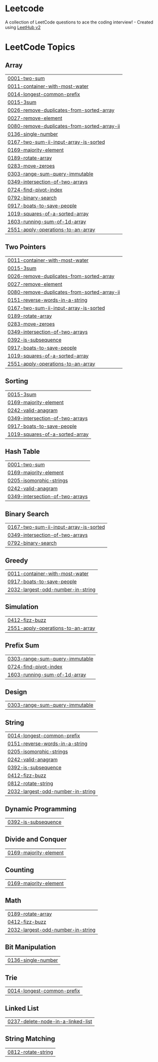# Leetcode
A collection of LeetCode questions to ace the coding interview! - Created using [LeetHub v2](https://github.com/arunbhardwaj/LeetHub-2.0)

<!---LeetCode Topics Start-->
# LeetCode Topics
## Array
|  |
| ------- |
| [0001-two-sum](https://github.com/harinii-a/Leetcode/tree/master/0001-two-sum) |
| [0011-container-with-most-water](https://github.com/harinii-a/Leetcode/tree/master/0011-container-with-most-water) |
| [0014-longest-common-prefix](https://github.com/harinii-a/Leetcode/tree/master/0014-longest-common-prefix) |
| [0015-3sum](https://github.com/harinii-a/Leetcode/tree/master/0015-3sum) |
| [0026-remove-duplicates-from-sorted-array](https://github.com/harinii-a/Leetcode/tree/master/0026-remove-duplicates-from-sorted-array) |
| [0027-remove-element](https://github.com/harinii-a/Leetcode/tree/master/0027-remove-element) |
| [0080-remove-duplicates-from-sorted-array-ii](https://github.com/harinii-a/Leetcode/tree/master/0080-remove-duplicates-from-sorted-array-ii) |
| [0136-single-number](https://github.com/harinii-a/Leetcode/tree/master/0136-single-number) |
| [0167-two-sum-ii-input-array-is-sorted](https://github.com/harinii-a/Leetcode/tree/master/0167-two-sum-ii-input-array-is-sorted) |
| [0169-majority-element](https://github.com/harinii-a/Leetcode/tree/master/0169-majority-element) |
| [0189-rotate-array](https://github.com/harinii-a/Leetcode/tree/master/0189-rotate-array) |
| [0283-move-zeroes](https://github.com/harinii-a/Leetcode/tree/master/0283-move-zeroes) |
| [0303-range-sum-query-immutable](https://github.com/harinii-a/Leetcode/tree/master/0303-range-sum-query-immutable) |
| [0349-intersection-of-two-arrays](https://github.com/harinii-a/Leetcode/tree/master/0349-intersection-of-two-arrays) |
| [0724-find-pivot-index](https://github.com/harinii-a/Leetcode/tree/master/0724-find-pivot-index) |
| [0792-binary-search](https://github.com/harinii-a/Leetcode/tree/master/0792-binary-search) |
| [0917-boats-to-save-people](https://github.com/harinii-a/Leetcode/tree/master/0917-boats-to-save-people) |
| [1019-squares-of-a-sorted-array](https://github.com/harinii-a/Leetcode/tree/master/1019-squares-of-a-sorted-array) |
| [1603-running-sum-of-1d-array](https://github.com/harinii-a/Leetcode/tree/master/1603-running-sum-of-1d-array) |
| [2551-apply-operations-to-an-array](https://github.com/harinii-a/Leetcode/tree/master/2551-apply-operations-to-an-array) |
## Two Pointers
|  |
| ------- |
| [0011-container-with-most-water](https://github.com/harinii-a/Leetcode/tree/master/0011-container-with-most-water) |
| [0015-3sum](https://github.com/harinii-a/Leetcode/tree/master/0015-3sum) |
| [0026-remove-duplicates-from-sorted-array](https://github.com/harinii-a/Leetcode/tree/master/0026-remove-duplicates-from-sorted-array) |
| [0027-remove-element](https://github.com/harinii-a/Leetcode/tree/master/0027-remove-element) |
| [0080-remove-duplicates-from-sorted-array-ii](https://github.com/harinii-a/Leetcode/tree/master/0080-remove-duplicates-from-sorted-array-ii) |
| [0151-reverse-words-in-a-string](https://github.com/harinii-a/Leetcode/tree/master/0151-reverse-words-in-a-string) |
| [0167-two-sum-ii-input-array-is-sorted](https://github.com/harinii-a/Leetcode/tree/master/0167-two-sum-ii-input-array-is-sorted) |
| [0189-rotate-array](https://github.com/harinii-a/Leetcode/tree/master/0189-rotate-array) |
| [0283-move-zeroes](https://github.com/harinii-a/Leetcode/tree/master/0283-move-zeroes) |
| [0349-intersection-of-two-arrays](https://github.com/harinii-a/Leetcode/tree/master/0349-intersection-of-two-arrays) |
| [0392-is-subsequence](https://github.com/harinii-a/Leetcode/tree/master/0392-is-subsequence) |
| [0917-boats-to-save-people](https://github.com/harinii-a/Leetcode/tree/master/0917-boats-to-save-people) |
| [1019-squares-of-a-sorted-array](https://github.com/harinii-a/Leetcode/tree/master/1019-squares-of-a-sorted-array) |
| [2551-apply-operations-to-an-array](https://github.com/harinii-a/Leetcode/tree/master/2551-apply-operations-to-an-array) |
## Sorting
|  |
| ------- |
| [0015-3sum](https://github.com/harinii-a/Leetcode/tree/master/0015-3sum) |
| [0169-majority-element](https://github.com/harinii-a/Leetcode/tree/master/0169-majority-element) |
| [0242-valid-anagram](https://github.com/harinii-a/Leetcode/tree/master/0242-valid-anagram) |
| [0349-intersection-of-two-arrays](https://github.com/harinii-a/Leetcode/tree/master/0349-intersection-of-two-arrays) |
| [0917-boats-to-save-people](https://github.com/harinii-a/Leetcode/tree/master/0917-boats-to-save-people) |
| [1019-squares-of-a-sorted-array](https://github.com/harinii-a/Leetcode/tree/master/1019-squares-of-a-sorted-array) |
## Hash Table
|  |
| ------- |
| [0001-two-sum](https://github.com/harinii-a/Leetcode/tree/master/0001-two-sum) |
| [0169-majority-element](https://github.com/harinii-a/Leetcode/tree/master/0169-majority-element) |
| [0205-isomorphic-strings](https://github.com/harinii-a/Leetcode/tree/master/0205-isomorphic-strings) |
| [0242-valid-anagram](https://github.com/harinii-a/Leetcode/tree/master/0242-valid-anagram) |
| [0349-intersection-of-two-arrays](https://github.com/harinii-a/Leetcode/tree/master/0349-intersection-of-two-arrays) |
## Binary Search
|  |
| ------- |
| [0167-two-sum-ii-input-array-is-sorted](https://github.com/harinii-a/Leetcode/tree/master/0167-two-sum-ii-input-array-is-sorted) |
| [0349-intersection-of-two-arrays](https://github.com/harinii-a/Leetcode/tree/master/0349-intersection-of-two-arrays) |
| [0792-binary-search](https://github.com/harinii-a/Leetcode/tree/master/0792-binary-search) |
## Greedy
|  |
| ------- |
| [0011-container-with-most-water](https://github.com/harinii-a/Leetcode/tree/master/0011-container-with-most-water) |
| [0917-boats-to-save-people](https://github.com/harinii-a/Leetcode/tree/master/0917-boats-to-save-people) |
| [2032-largest-odd-number-in-string](https://github.com/harinii-a/Leetcode/tree/master/2032-largest-odd-number-in-string) |
## Simulation
|  |
| ------- |
| [0412-fizz-buzz](https://github.com/harinii-a/Leetcode/tree/master/0412-fizz-buzz) |
| [2551-apply-operations-to-an-array](https://github.com/harinii-a/Leetcode/tree/master/2551-apply-operations-to-an-array) |
## Prefix Sum
|  |
| ------- |
| [0303-range-sum-query-immutable](https://github.com/harinii-a/Leetcode/tree/master/0303-range-sum-query-immutable) |
| [0724-find-pivot-index](https://github.com/harinii-a/Leetcode/tree/master/0724-find-pivot-index) |
| [1603-running-sum-of-1d-array](https://github.com/harinii-a/Leetcode/tree/master/1603-running-sum-of-1d-array) |
## Design
|  |
| ------- |
| [0303-range-sum-query-immutable](https://github.com/harinii-a/Leetcode/tree/master/0303-range-sum-query-immutable) |
## String
|  |
| ------- |
| [0014-longest-common-prefix](https://github.com/harinii-a/Leetcode/tree/master/0014-longest-common-prefix) |
| [0151-reverse-words-in-a-string](https://github.com/harinii-a/Leetcode/tree/master/0151-reverse-words-in-a-string) |
| [0205-isomorphic-strings](https://github.com/harinii-a/Leetcode/tree/master/0205-isomorphic-strings) |
| [0242-valid-anagram](https://github.com/harinii-a/Leetcode/tree/master/0242-valid-anagram) |
| [0392-is-subsequence](https://github.com/harinii-a/Leetcode/tree/master/0392-is-subsequence) |
| [0412-fizz-buzz](https://github.com/harinii-a/Leetcode/tree/master/0412-fizz-buzz) |
| [0812-rotate-string](https://github.com/harinii-a/Leetcode/tree/master/0812-rotate-string) |
| [2032-largest-odd-number-in-string](https://github.com/harinii-a/Leetcode/tree/master/2032-largest-odd-number-in-string) |
## Dynamic Programming
|  |
| ------- |
| [0392-is-subsequence](https://github.com/harinii-a/Leetcode/tree/master/0392-is-subsequence) |
## Divide and Conquer
|  |
| ------- |
| [0169-majority-element](https://github.com/harinii-a/Leetcode/tree/master/0169-majority-element) |
## Counting
|  |
| ------- |
| [0169-majority-element](https://github.com/harinii-a/Leetcode/tree/master/0169-majority-element) |
## Math
|  |
| ------- |
| [0189-rotate-array](https://github.com/harinii-a/Leetcode/tree/master/0189-rotate-array) |
| [0412-fizz-buzz](https://github.com/harinii-a/Leetcode/tree/master/0412-fizz-buzz) |
| [2032-largest-odd-number-in-string](https://github.com/harinii-a/Leetcode/tree/master/2032-largest-odd-number-in-string) |
## Bit Manipulation
|  |
| ------- |
| [0136-single-number](https://github.com/harinii-a/Leetcode/tree/master/0136-single-number) |
## Trie
|  |
| ------- |
| [0014-longest-common-prefix](https://github.com/harinii-a/Leetcode/tree/master/0014-longest-common-prefix) |
## Linked List
|  |
| ------- |
| [0237-delete-node-in-a-linked-list](https://github.com/harinii-a/Leetcode/tree/master/0237-delete-node-in-a-linked-list) |
## String Matching
|  |
| ------- |
| [0812-rotate-string](https://github.com/harinii-a/Leetcode/tree/master/0812-rotate-string) |
<!---LeetCode Topics End-->